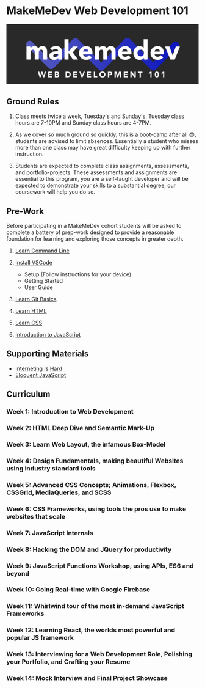 # MakeMeDev Web Development 101

![MakeMeDev Logo](./imgs/mmd.png)

## Ground Rules

1. Class meets twice a week, Tuesday's and Sunday's. Tuesday class hours are 7-10PM and Sunday class hours are 4-7PM.

2. As we cover so much ground so quickly, this is a boot-camp after all 😎, students are advised to limit absences. Essentially a student who misses more than one class may have great difficulty keeping up with further instruction.

3. Students are expected to complete class assignments, assessments, and portfolio-projects. These assessments and assignments are essential to this program, you are a self-taught developer and will be expected to demonstrate your skills to a substantial degree, our coursework will help you do so.

## Pre-Work

Before participating in a MakeMeDev cohort students will be asked to complete a battery of prep-work designed to provide a reasonable foundation for learning and exploring those concepts in greater depth.

1. [Learn Command Line](https://tutorial.djangogirls.org/en/intro_to_command_line/)

2. [Install VSCode](https://code.visualstudio.com/docs)
    - Setup (Follow instructions for your device)
    - Getting Started
    - User Guide

3. [Learn Git Basics](https://www.codecademy.com/learn/learn-git)

4. [Learn HTML](https://www.codecademy.com/learn/learn-html)

5. [Learn CSS](https://www.codecademy.com/learn/learn-css)

6. [Introduction to JavaScript](https://www.codecademy.com/learn/introduction-to-javascript)

## Supporting Materials
- [Interneting Is Hard](https://internetingishard.com/)
- [Eloquent JavaScript](https://eloquentjavascript.net/)

## Curriculum

### Week 1: Introduction to Web Development

### Week 2: HTML Deep Dive and Semantic Mark-Up

### Week 3: Learn Web Layout, the infamous Box-Model

### Week 4: Design Fundamentals, making beautiful Websites using industry standard tools

### Week 5: Advanced CSS Concepts; Animations, Flexbox, CSSGrid, MediaQueries, and SCSS

### Week 6: CSS Frameworks, using tools the pros use to make websites that scale

### Week 7: JavaScript Internals

### Week 8: Hacking the DOM and JQuery for productivity

### Week 9: JavaScript Functions Workshop, using APIs, ES6 and beyond

### Week 10: Going Real-time with Google Firebase

### Week 11: Whirlwind tour of the most in-demand JavaScript Frameworks

### Week 12: Learning React, the worlds most powerful and popular JS framework

### Week 13: Interviewing for a Web Development Role, Polishing your Portfolio, and Crafting your Resume

### Week 14: Mock Interview and Final Project Showcase
